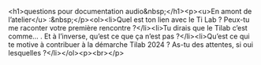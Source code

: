 &lt;h1&gt;questions pour documentation audio&amp;nbsp;&lt;&#x2F;h1&gt;&lt;p&gt;&lt;u&gt;En amont de l’atelier&lt;&#x2F;u&gt; :&amp;nbsp;&lt;&#x2F;p&gt;&lt;ol&gt;&lt;li&gt;Quel est ton lien avec le Ti Lab ? Peux-tu me raconter votre première rencontre ?&lt;&#x2F;li&gt;&lt;li&gt;Tu dirais que le Tilab c’est comme… . Et à l’inverse, qu’est ce que ça n’est pas ?&lt;&#x2F;li&gt;&lt;li&gt;Qu’est ce qui te motive à contribuer à la démarche Tilab 2024 ? As-tu des attentes, si oui lesquelles ?&lt;&#x2F;li&gt;&lt;&#x2F;ol&gt;&lt;p&gt;&lt;br&gt;&lt;&#x2F;p&gt;